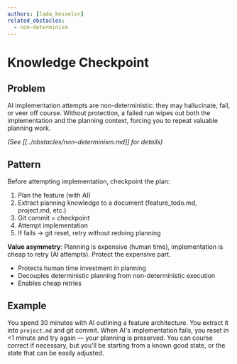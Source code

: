 ```yaml
---
authors: [lada_kesseler]
related_obstacles:
  - non-determinism
---
```


# Knowledge Checkpoint

## Problem
AI implementation attempts are non-deterministic: they may hallucinate, fail, or veer off course. Without protection, a failed run wipes out both the implementation and the planning context, forcing you to repeat valuable planning work.

_(See [[../obstacles/non-determinism.md]] for details)_

## Pattern
Before attempting implementation, checkpoint the plan:

1. Plan the feature (with AI)
2. Extract planning knowledge to a document (feature_todo.md, project.md, etc.)
3. Git commit = checkpoint
4. Attempt implementation
5. If fails → git reset, retry without redoing planning

**Value asymmetry**: Planning is expensive (human time), implementation is cheap to retry (AI attempts). Protect the expensive part.

- Protects human time investment in planning
- Decouples deterministic planning from non-deterministic execution
- Enables cheap retries

## Example
You spend 30 minutes with AI outlining a feature architecture. You extract it into `project.md` and git commit. When AI's implementation fails, you reset in <1 minute and try again — your planning is preserved. You can course correct if necessary, but you'll be starting from a known good state, or the state that can be easily adjusted.
